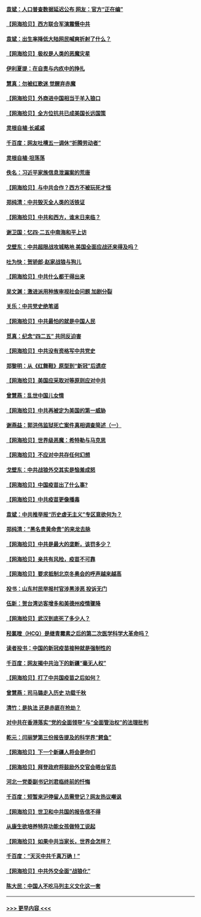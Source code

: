 #### [袁斌：人口普查数据延迟公布 网友：官方“正在编”](../pages/nsc993/n12915748.md?t=04301701) 
#### [【网海拾贝】西方联合军演震慑中共](../pages/nsc993/n12913466.md?t=04301701) 
#### [袁斌：出生率降低大陆网民喊爽折射了什么？](../pages/nsc993/n12913365.md?t=04301701) 
#### [【网海拾贝】极权是人类的恶魔灾星](../pages/nsc993/n12910697.md?t=04301701) 
#### [伊利夏提：在自责与内疚中的挣扎](../pages/nsc993/n12910493.md?t=04301701) 
#### [慧真：勿被红歌迷 觉醒弃赤魔](../pages/nsc993/n12910485.md?t=04301701) 
#### [【网海拾贝】外商进中国相当于羊入狼口](../pages/nsc993/n12908274.md?t=04301701) 
#### [【网海拾贝】全方位抗共已成美国长远国策](../pages/nsc993/n12906878.md?t=04301701) 
#### [灵根自植‧长戚戚](../pages/nsc993/n12905585.md?t=04301701) 
#### [千百度：网友吐槽五一调休“折腾劳动者”](../pages/nsc993/n12905934.md?t=04301701) 
#### [灵根自植‧坦荡荡](../pages/nsc993/n12905562.md?t=04301701) 
#### [佚名：习近平家族信息泄漏案的荒唐](../pages/nsc993/n12904705.md?t=04301701) 
#### [【网海拾贝】与中共合作？西方不被玩死才怪](../pages/nsc993/n12903873.md?t=04301701) 
#### [郑纯清：中共毁灭全人类的活铁证](../pages/nsc993/n12903785.md?t=04301701) 
#### [【网海拾贝】中共和西方，谁末日来临？](../pages/nsc993/n12903482.md?t=04301701) 
#### [谢卫国：忆四‧二五中南海和平上访](../pages/nsc993/n12902192.md?t=04301701) 
#### [戈壁东：中共超限战攻城略地 美国全面应战还来得及吗？](../pages/nsc993/n12902297.md?t=04301701) 
#### [吐为快：贺骄郎‧赵家战狼与狗儿](../pages/nsc993/n12902280.md?t=04301701) 
#### [【网海拾贝】中共什么都干得出来](../pages/nsc993/n12897500.md?t=04301701) 
#### [吴文渊：激进派用种族审视社会问题 加剧分裂](../pages/nsc993/n12893881.md?t=04301701) 
#### [关乐：中共党史绝笔谣](../pages/nsc993/n12897270.md?t=04301701) 
#### [【网海拾贝】中共最怕的就是中国人民](../pages/nsc993/n12894705.md?t=04301701) 
#### [觅真：纪念“四二五” 共同反迫害](../pages/nsc993/n12894553.md?t=04301701) 
#### [【网海拾贝】中共没有资格写中共党史](../pages/nsc993/n12892231.md?t=04301701) 
#### [郑黎明：从《红舞鞋》原型到“新冠”后遗症](../pages/nsc993/n12890469.md?t=04301701) 
#### [【网海拾贝】美国应采取对等原则应对中共](../pages/nsc993/n12889176.md?t=04301701) 
#### [曾慧燕：乱世中国儿女情](../pages/nsc993/n12887931.md?t=04301701) 
#### [【网海拾贝】中共再被定为美国的第一威胁](../pages/nsc993/n12887580.md?t=04301701) 
#### [谢燕益：郭洪伟监狱死亡案件真相调查简述（一）](../pages/nsc993/n12885648.md?t=04301701) 
#### [【网海拾贝】世界级恶魔：希特勒与马克思](../pages/nsc993/n12884062.md?t=04301701) 
#### [【网海拾贝】不应对中共存任何幻想](../pages/nsc993/n12881460.md?t=04301701) 
#### [戈壁东：中共战狼外交其实是恼羞成怒](../pages/nsc993/n12880392.md?t=04301701) 
#### [【网海拾贝】中国疫苗出了什么事?](../pages/nsc993/n12879124.md?t=04301701) 
#### [【网海拾贝】中共疫苗更像播毒](../pages/nsc993/n12876631.md?t=04301701) 
#### [袁斌：中共推举报“历史虚无主义”专区意欲何为？](../pages/nsc993/n12876530.md?t=04301701) 
#### [郑纯清：“黑名贵黄命贵”的来龙去脉](../pages/nsc993/n12875589.md?t=04301701) 
#### [【网海拾贝】中共是最大的垄断，该罚多少？](../pages/nsc993/n12874006.md?t=04301701) 
#### [【网海拾贝】亲共有风险，疫苗不可靠](../pages/nsc993/n12872224.md?t=04301701) 
#### [【网海拾贝】要求抵制北京冬奥会的呼声越来越高](../pages/nsc993/n12868962.md?t=04301701) 
#### [投书：山东村民举报村官涉黑涉恶 投诉无门](../pages/nsc993/n12869726.md?t=04301701) 
#### [伍新：贺台湾访客增多和美德州疫情骤降](../pages/nsc993/n12865651.md?t=04301701) 
#### [【网海拾贝】武汉到底死了多少人？](../pages/nsc993/n12863707.md?t=04301701) 
#### [羟氯喹（HCQ）是继青霉素之后的第二次医学科学大革命吗？](../pages/nsc993/n12638564.md?t=04301701) 
#### [读者投书：中国的新冠疫苗接种就是强制性的](../pages/nsc993/n12859932.md?t=04301701) 
#### [千百度：网友揭中共治下的新疆“毫无人权”](../pages/nsc993/n12858385.md?t=04301701) 
#### [【网海拾贝】打了中共国疫苗之后如何？](../pages/nsc993/n12857866.md?t=04301701) 
#### [曾慧燕：司马璐走入历史 功载千秋](../pages/nsc993/n12856996.md?t=04301701) 
#### [清竹：是执法 还是赤匪在抢劫？](../pages/nsc993/n12856952.md?t=04301701) 
#### [对中共在香港落实“党的全面领导”与“全面管治权”的法理批判](../pages/nsc993/n12856929.md?t=04301701) 
#### [乾元：闫丽梦第三份报告提及的科学界“鳄鱼”](../pages/nsc993/n12855985.md?t=04301701) 
#### [【网海拾贝】下一个新疆人将会是你们](../pages/nsc993/n12855864.md?t=04301701) 
#### [【网海拾贝】拜登政府将鼓励外交官会晤台官员](../pages/nsc993/n12853615.md?t=04301701) 
#### [河北一党委副书记刘君临终前的忏悔](../pages/nsc993/n12849420.md?t=04301701) 
#### [千百度：短暂来沪停留人员需登记？网友热议嘲讽](../pages/nsc993/n12853497.md?t=04301701) 
#### [【网海拾贝】世卫和中共国的报告信不得](../pages/nsc993/n12850902.md?t=04301701) 
#### [从康生欲培养特异功能女孩做特工说起](../pages/nsc993/n12849289.md?t=04301701) 
#### [【网海拾贝】如果中共当家长，世界会怎样？](../pages/nsc993/n12848436.md?t=04301701) 
#### [千百度：“天灭中共千真万确！”](../pages/nsc993/n12845659.md?t=04301701) 
#### [【网海拾贝】中共外交全面“战狼化”](../pages/nsc993/n12845607.md?t=04301701) 
#### [陈大民：中国人不吃马列主义文化这一套](../pages/nsc993/n12842496.md?t=04301701) 

----
#### [ >>> 更早内容 <<< ](../indexes/nsc993-earlier.md)
